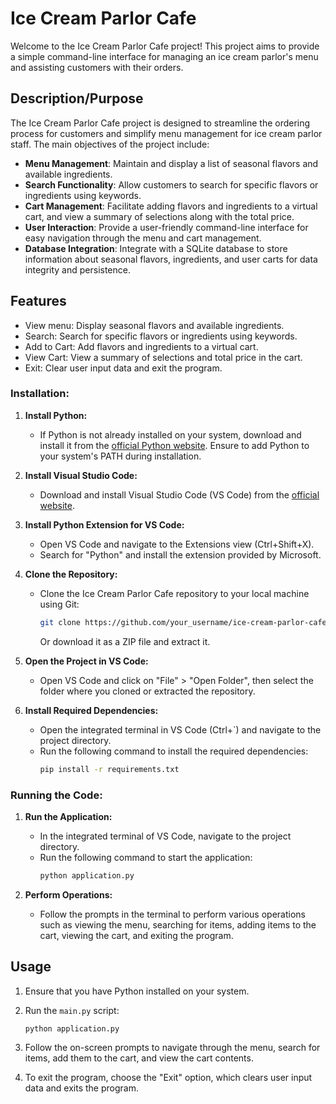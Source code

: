 # Ice Cream Parlor Cafe

Welcome to the Ice Cream Parlor Cafe project! This project aims to provide a simple command-line interface for managing an ice cream parlor's menu and assisting customers with their orders.

## Description/Purpose

The Ice Cream Parlor Cafe project is designed to streamline the ordering process for customers and simplify menu management for ice cream parlor staff. The main objectives of the project include:

- **Menu Management**: Maintain and display a list of seasonal flavors and available ingredients.
- **Search Functionality**: Allow customers to search for specific flavors or ingredients using keywords.
- **Cart Management**: Facilitate adding flavors and ingredients to a virtual cart, and view a summary of selections along with the total price.
- **User Interaction**: Provide a user-friendly command-line interface for easy navigation through the menu and cart management.
- **Database Integration**: Integrate with a SQLite database to store information about seasonal flavors, ingredients, and user carts for data integrity and persistence.

## Features

- View menu: Display seasonal flavors and available ingredients.
- Search: Search for specific flavors or ingredients using keywords.
- Add to Cart: Add flavors and ingredients to a virtual cart.
- View Cart: View a summary of selections and total price in the cart.
- Exit: Clear user input data and exit the program.

### Installation:

1. **Install Python:**
   - If Python is not already installed on your system, download and install it from the [official Python website](https://www.python.org/). Ensure to add Python to your system's PATH during installation.

2. **Install Visual Studio Code:**
   - Download and install Visual Studio Code (VS Code) from the [official website](https://code.visualstudio.com/).

3. **Install Python Extension for VS Code:**
   - Open VS Code and navigate to the Extensions view (Ctrl+Shift+X).
   - Search for "Python" and install the extension provided by Microsoft.

4. **Clone the Repository:**
   - Clone the Ice Cream Parlor Cafe repository to your local machine using Git:
     ```bash
     git clone https://github.com/your_username/ice-cream-parlor-cafe.git
     ```
     Or download it as a ZIP file and extract it.

5. **Open the Project in VS Code:**
   - Open VS Code and click on "File" > "Open Folder", then select the folder where you cloned or extracted the repository.

6. **Install Required Dependencies:**
   - Open the integrated terminal in VS Code (Ctrl+`) and navigate to the project directory.
   - Run the following command to install the required dependencies:
     ```bash
     pip install -r requirements.txt
     ```

### Running the Code:

1. **Run the Application:**
   - In the integrated terminal of VS Code, navigate to the project directory.
   - Run the following command to start the application:
     ```bash
     python application.py
     ```

2. **Perform Operations:**
   - Follow the prompts in the terminal to perform various operations such as viewing the menu, searching for items, adding items to the cart, viewing the cart, and exiting the program.

## Usage

1. Ensure that you have Python installed on your system.
2. Run the `main.py` script:

   ```bash
   python application.py
   ```

3. Follow the on-screen prompts to navigate through the menu, search for items, add them to the cart, and view the cart contents.
4. To exit the program, choose the "Exit" option, which clears user input data and exits the program.


